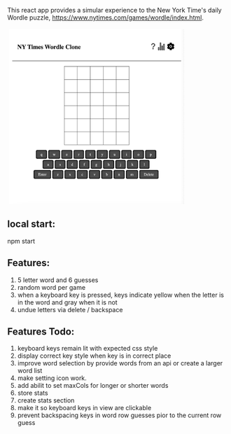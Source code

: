 This react app provides a simular experience to the New York Time's daily Wordle puzzle, https://www.nytimes.com/games/wordle/index.html.


<img src="./readme-image.png" alt="NY Times Wordle React Clone" height="400" width="400" style="vertical-align:top; margin:4px">

## local start:
npm start

## Features:
1. 5 letter word and 6 guesses
2. random word per game
3. when a keyboard key is pressed, keys indicate yellow when the letter is in the word and gray when it is not
4. undue letters via delete / backspace

## Features Todo:
1. keyboard keys remain lit with expected css style
2. display correct key style when key is in correct place
3. improve word selection by provide words from an api or create a larger word list
4. make setting icon work. 
5. add abilit to set maxCols for longer or shorter words
6. store stats 
7. create stats section
8. make it so keyboard keys in view are clickable
9. prevent backspacing keys in word row guesses pior to the current row guess